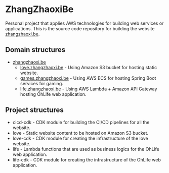 # ZhangZhaoxiBe
Personal project that applies AWS technologies for building web services or applications. This is the source code repository for building the website [zhangzhaoxi.be](http://zhangzhaoxi.be). 

## Domain structures

* [zhangzhaoxi.be](http://zhangzhaoxi.be)
  * [love.zhangzhaoxi.be](http://love.zhangzhaoxi.be) - Using Amazon S3 bucket for hosting static website.
  * [games.zhangzhaoxi.be](http://games.zhangzhaoxi.be) - Using AWS ECS for hosting Spring Boot services for gaming.
  * [life.zhangzhaoxi.be](http://life.zhangzhaoxi.be) - Using AWS Lambda + Amazon API Gateway hosting OhLife web application.
  
## Project structures

* cicd-cdk - CDK module for building the CI/CD pipelines for all the website.
* love - Static website content to be hosted on Amazon S3 bucket.
* love-cdk - CDK module for creating the infrastructure of the love website.
* life - Lambda functions that are used as business logics for the OhLife web application.
* life-cdk - CDK module for creating the infrastructure of the OhLife web application.